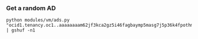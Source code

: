 ### Get a random AD

```
python modules/vm/ads.py "ocid1.tenancy.oc1..aaaaaaaam62jf3kca2gz5i46fagbaymp5masg7j5p36k4fpothm4gdw5yv3a" | gshuf -n1
```

